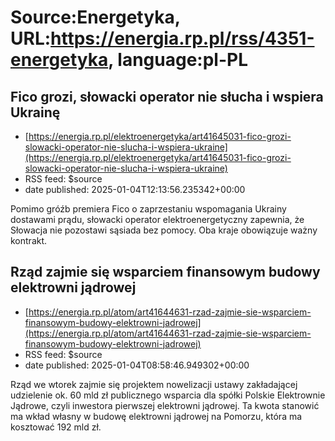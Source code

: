 # Source:Energetyka, URL:https://energia.rp.pl/rss/4351-energetyka, language:pl-PL

## Fico grozi, słowacki operator nie słucha i wspiera Ukrainę
 - [https://energia.rp.pl/elektroenergetyka/art41645031-fico-grozi-slowacki-operator-nie-slucha-i-wspiera-ukraine](https://energia.rp.pl/elektroenergetyka/art41645031-fico-grozi-slowacki-operator-nie-slucha-i-wspiera-ukraine)
 - RSS feed: $source
 - date published: 2025-01-04T12:13:56.235342+00:00

Pomimo gróźb premiera Fico o zaprzestaniu wspomagania Ukrainy dostawami prądu, słowacki operator elektroenergetyczny zapewnia, że Słowacja nie pozostawi sąsiada bez pomocy. Oba kraje obowiązuje ważny kontrakt.

## Rząd zajmie się wsparciem finansowym budowy elektrowni jądrowej
 - [https://energia.rp.pl/atom/art41644631-rzad-zajmie-sie-wsparciem-finansowym-budowy-elektrowni-jadrowej](https://energia.rp.pl/atom/art41644631-rzad-zajmie-sie-wsparciem-finansowym-budowy-elektrowni-jadrowej)
 - RSS feed: $source
 - date published: 2025-01-04T08:58:46.949302+00:00

Rząd we wtorek zajmie się projektem nowelizacji ustawy zakładającej udzielenie ok. 60 mld zł publicznego wsparcia dla spółki Polskie Elektrownie Jądrowe, czyli inwestora pierwszej elektrowni jądrowej. Ta kwota stanowić ma wkład własny w budowę elektrowni jądrowej na Pomorzu, która ma kosztować 192 mld zł.

